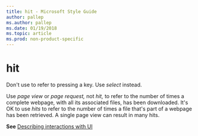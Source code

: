 ```yaml
---
title: hit - Microsoft Style Guide
author: pallep
ms.author: pallep
ms.date: 01/19/2018
ms.topic: article
ms.prod: non-product-specific
---
```


# hit

Don't use to refer to pressing a key. Use *select* instead. 

Use *page view* or *page request,* not *hit,* to refer to the number of times a complete webpage, with all its associated files, has been downloaded. It's OK to use *hits* to
refer to the number of times a file that's part of a webpage has been
retrieved. A single page view can result in many hits. 

**See** [Describing interactions with UI](/style-guide/procedures-instructions/describing-interactions-with-ui)
